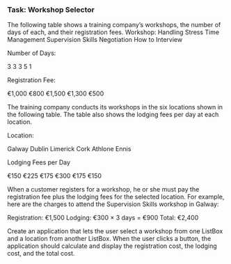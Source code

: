 ### Task: Workshop Selector ###

The following table shows a training company’s workshops, the number of days of each, and their registration fees.
Workshop:
Handling Stress 
Time Management 
Supervision Skills Negotiation
How to Interview

Number of Days:

3 
3 
3 
5 
1

Registration Fee:

€1,000
€800
€1,500
€1,300
€500

The training company conducts its workshops in the six locations shown in the following table. The table also shows the lodging fees per day at each location.

Location:

Galway 
Dublin 
Limerick 
Cork
Athlone
Ennis

Lodging Fees per Day

€150
€225
€175
€300
€175
€150

When a customer registers for a workshop, he or she must pay the registration fee plus the lodging fees for the selected location. For example, here are the charges to attend the Supervision Skills workshop in Galway:

Registration: €1,500
Lodging: €300 × 3 days = €900 Total: €2,400

Create an application that lets the user select a workshop from one ListBox and a location from another ListBox. When the user clicks a button, the application should calculate and display the registration cost, the lodging cost, and the total cost.